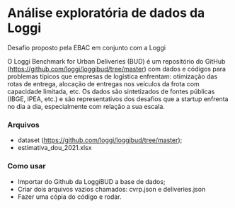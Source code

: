 # Análise exploratória de dados da Loggi

Desafio proposto pela EBAC em conjunto com a Loggi

O Loggi Benchmark for Urban Deliveries (BUD) é um repositório do GitHub (https://github.com/loggi/loggibud/tree/master) com dados e códigos para problemas típicos que empresas de logística enfrentam: otimização das rotas de entrega, alocação de entregas nos veículos da frota com capacidade limitada, etc. Os dados são sintetizados de fontes públicas (IBGE, IPEA, etc.) e são representativos dos desafios que a startup enfrenta no dia a dia, especialmente com relação a sua escala.

### Arquivos
- dataset (https://github.com/loggi/loggibud/tree/master);
- estimativa_dou_2021.xlsx

### Como usar
- Importar do Github da LoggiBUD a base de dados;
- Criar dois arquivos vazios chamados: cvrp.json e deliveries.json
- Fazer uma cópia do código e rodar.
